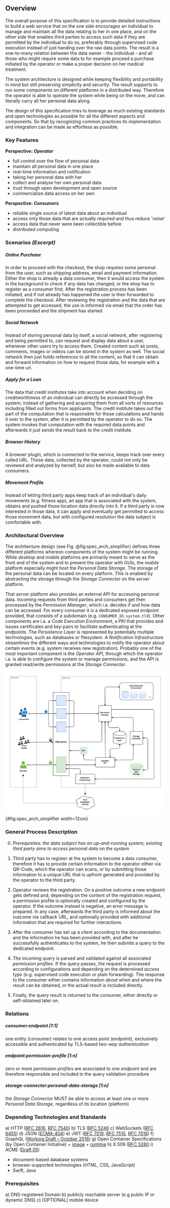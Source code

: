 ## Overview



The overall purpose of this specification is to provide detailed instructions to build a web service
that on the one side encourages an individual to manage and maintain all the data relating to her 
in one place, and on the other side that enables third parties to access such data if they are 
permitted by the individual to do so, preferably through supervised code execution instead of just 
handing over the raw data points.
The result is a one-to-many relation between the data owner - the individual - and all those who 
might require some data to for example proceed a purchase initiated by the operator or make a proper 
decision on her medical treatment. 

The system architecture is designed while keeping flexibility and portability in mind but still 
preserving simplicity and security. The result supports to run some components on different 
platforms in a distributed way. Therefore the operator is able to operate the system while being on 
the move, and can literally carry all her personal data along.

The design of this specification tries to leverage as much existing standards and open technologies 
as possible for all the different aspects and components. So that by recognizing common practices 
its implementation and integration can be made as effortless as possible. 



### Key Features

__Perspective: *Operator*__

+   full control over the flow of personal data
+   maintain all personal data in one place
+   real-time information and notification
+   taking her personal data with her
+   collect and analyse her own personal data
+   trust through open development and open source
+   commercialize data access on her own


__Perspective: *Consumers*__

+   reliable single source of latest data about an individual
+   access only those data that are actually required and thus reduce 'noise'
+   access data that never were been collectible before
+   distributed computing



### Scenarios *(Excerpt)*

##### Online Purchase

In order to proceed with the checkout, the shop requires some personal from the user, such as 
shipping address, email and payment information. Either the shop is already a data consumer, then
it would access the system in the background to check if any data has changed, or the shop has to 
register as a consumer first. After the registration process has been initiated, and if not already 
has happened the user is then forwarded to complete the checkout. 
After reviewing the registration and the data that are attempted to get accessed, the use is 
informed via email that the order has been proceeded and the shipment has started.


##### Social Network

Instead of storing personal data by itself, a social network, after registering and being permitted
to, can request and display data about a user, whenever other users try to access them. 
Created content such as posts, comments, images or videos can be stored in the system as well. The 
social network then just holds references to all the content, so that it can obtain and forward 
information on how to request those data, for example with a one-time url.


##### Apply for a Loan

The data that credit institutes take into account when deciding on creditworthiness of an individual
can directly be accessed through the system; instead of gathering and acquiring them from all 
sorts of resources including filled out forms from applicants. The credit institute takes out the 
part of the computation that is responsible for those calculations and hands it over to the system, 
after it is permitted by the operator to do so. The system invokes that computation with the 
required data points and afterwards it just sends the result back to the credit institute.


##### Browser History

A browser plugin, which is connected to the service, keeps track over every called URL. Those data, 
collected by the operator, could not only be reviewed and analyzed by herself, but also be made 
available to data consumers.


##### Movement Profile

Instead of letting third party apps keep track of an individual's daily movements (e.g. fitness 
app), an app that is associated with the system, obtains and pushed those location data directly 
into it. If a third party is now interested in those data, it can apply and eventually get permitted 
to access those movement data, but with configured resolution the data subject is comfortable with.



### Architectural Overview

The architecture design (see Fig. @fig:spec_arch_simplifier) defines three different platforms 
whereon components of the system might be running. While *desktop* and *mobile* platforms are 
primarily meant to serve as the front end of the system and to present the operator with GUIs, the 
*mobile* platform especially might host the *Personal Data Storage*. The storage of the personal 
data can be located on every platform. This is enabled by abstracting the storage through the 
*Storage Connector* on the *server* platform.

That *server* platform also provides an external API for accessing personal data. Incoming requests 
from third parties and consumers get then processed by the *Permission Manager*, which i.a. decides
if and how data can be accessed. For every consumer it is a dedicated exposed endpoint provided, 
that consists of a subdomain (e.g. `CONSUMER_ID.system.tld`). Other components are i.a. a 
*Code Execution Environment*, a *PKI* that provides and issues certificates and key-pairs to 
facilitate authenticating at the endpoints. The *Persistence Layer* is represented by potentially 
multiple technologies, such as databases or filesystem. A *Notification Infrastructure* streamlines 
the different ways and technologies to notify the operator about certain events (e.g. system 
receives new registration). Probably one of the most important component is the *Operator API*, 
through which the operator i.a. is able to configure the system or manage permissions, and the API 
is granted read/write permissions at the *Storage Connector*.

![System Architecture, simplified](./assets/figures/spec_arch_simplifierd.png){#fig:spec_arch_simplifier width=12cm}



### General Process Description

0.  *Prerequisites: the data subject has an up-and-running system; existing third party aims to 
    access personal data on the system*

1.  Third party has to register at the system to become a data consumer, therefore it has to provide 
    certain information to the operator either via QR-Code, which the operator can scans, or by 
    submitting those information to a unique URL that is upfront generated and provided by the 
    operator to the third party.
    
2.  Operator reviews the registration. On a positive outcome a new endpoint gets defined and, 
    depending on the content of the registration request, a permission profile is optionally 
    created and configured by the operator. If the outcome instead is negative, an error message is 
    prepared. In any case, afterwards the third party is informed about the outcome via callback 
    URL, and optionally provided with additional information that are required for further 
    interactions.
    
3.  After the consumer has set up a client according to the documentation and the information he has
    been provided with, and after he successfully authenticates to the system, he then submits a 
    query to the dedicated endpoint.

4.  The incoming query is parsed and validated against all associated *permission profiles*. If the
    query passes, the request is processed according to configurations and depending on the 
    determined *access type* (e.g. supervised code execution or plain forwarding). The response to
    the consumer either contains information about when and where the result can be obtained, or the
    actual result is included directly.
    
5.  Finally, the query result is returned to the consumer, either directly or self-obtained later 
    on.



### Relations

##### consumer:endpoint [1:1]
one entity (consumer) relates to one access point (endpoint), exclusively accessible and 
authenticated by TLS-based *two-way authentication* 
    
##### endpoint:permission-profile [1:n]
zero or more *permission profiles* are associated to one *endpoint* and are therefore responsible 
and included in the query validation procedure

##### storage-connector:personal-data-storage [1:n] 
the *Storage Connector* MUST be able to access at least one or more *Personal Data Storage*, 
regardless of its location (platform)



### Depending Technologies and Standards

a)  HTTP ([RFC 2616](https://tools.ietf.org/html/rfc2616), [RFC 7540](https://tools.ietf.org/html/rfc7540))
b)  TLS ([RFC 5246](https://tools.ietf.org/html/rfc5246)
c)  WebSockets ([RFC 6455](https://tools.ietf.org/html/rfc6455))
d)  JSON ([ECMA-404](http://www.ecma-international.org/publications/files/ECMA-ST/ECMA-404.pdf))
e)  JWT ([RFC 7519](https://tools.ietf.org/html/rfc7519), [RFC 7515](https://tools.ietf.org/html/rfc7515), [RFC 7516](https://tools.ietf.org/html/rfc7516}))
f)  GraphQL ([Working Draft – October 2016](https://facebook.github.io/graphql/))
g)  Open Container Specifications (by Open Container Initiative)
    +   [image](https://github.com/opencontainers/image-spec/blob/master/spec.md)
    +   [runtime](https://github.com/opencontainers/runtime-spec/blob/master/spec.md) 
h)  X.509 ([RFC 5280](https://tools.ietf.org/html/rfc5280)
i)  ACME ([Draft 05](https://ietf-wg-acme.github.io/acme/))

+   document-based database systems
+   browser-supported technologies (HTML, CSS, JavaScript)
+   Swift, Java



### Prerequisites

a)  DNS-registered Domain
b)  publicly reachable server (e.g public IP or dynamic DNS)
c)  [OPTIONAL] mobile device
